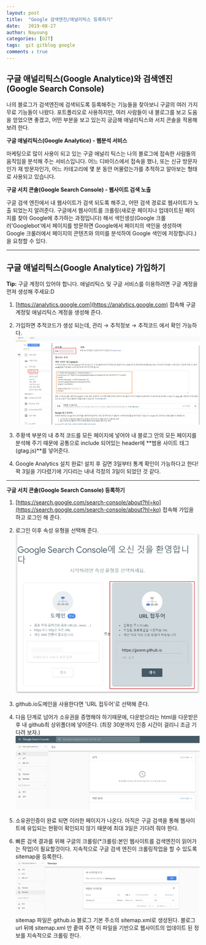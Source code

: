 ```yaml
---
layout: post
title:  "Google 검색엔진/애널리틱스 등록하기"
date:   2019-08-27
author: Nayoung
categories: [GIT]
tags:  git gitblog google
comments : true
---
```


## 구글 애널리틱스(Google Analytice)와 검색엔진 (Google Search Console)

나의 블로그가 검색엔진에 검색되도록 등록해주는 기능들을 찾아보니 구글의 여러 가지 무료 기능들이 나왔다. 포트폴리오로 사용하지만, 여러 사람들이 내 블로그를 보고 도움을 얻었으면 좋겠고, 어떤 부분을 보고 있는지 궁금해 애널리틱스와 서치 콘솔을 적용해 보려 한다.

**구글 애널리틱스(Google Analytice) - 웹분석 서비스**

마케팅으로 많이 사용이 되고 있는 구글 애널리 틱스는 나의 블로그에 접속한 사람들의 움직임을 분석해 주는 서비스입니다.
어느 디바이스에서 접속을 했나, 또는 신규 방문자인가 재 방문자인가, 어느 카테고리에 몇 분 동안 머물렀는가를 추적하고 알아보는 형태로 사용되고 있습니다.

**구글 서치 콘솔(Google Search Console) - 웹사이트 검색 노출**

구글 검색 엔진에서 내 웹사이트가 검색 되도록 해주고, 어떤 검색 경로로 웹사이트가 노출 되었는지 알려준다.
구글에서 웹사이트를 크롤링(새로운 페이지나 업데이트된 페이지를 찾아 Google에 추가하는 과정입니다) 해서 색인생성(Google 크롤러'Googlebot'에서 페이지를 방문하면 Google에서 페이지의 색인을 생성하며 Google 크롤러에서 페이지의 콘텐츠와 의미를 분석하여 Google 색인에 저장합니다.)을 요청할 수 있다.

---------------------------------------
## 구글 애널리틱스(Google Analytice) 가입하기
**Tip:** 구글 계정이 있어야 합니다. 애널리틱스 및 구글 서비스를 이용하려면 구글 계정을 먼져 생성해 주세요:D
1. [https://analytics.google.com](https://analytics.google.com) 접속해 구글 계정및 애널리틱스 계정을 생성해 준다.

2. 가입하면 추적코드가 생성 되는데, 관리 → 추적정보 → 추적코드 에서 확인 가능하다.
![애널리틱스설명-추적코드](/assets/post_img/analytice01.jpg)

3. 주황색 부분의 내 추적 코드를 모든 페이지에 넣어야 내 블로그 안의 모든 페이지를 분석해 주기 때문에 공통으로 include 되어있는 header에 **범용 사이트 태그(gtag.js)**를 넣어준다.

4. Google Analytics 설치 완료! 설치 후 길면 3일부터 통계 확인이 가능하다고 한다! 꽉 3일을 기다렸기에 기다리는 내내 걱정의 3일이 되었던 것 같다.

-------------------------------------------
**구글 서치 콘솔(Google Search Console) 등록하기**
1. [https://search.google.com/search-console/about?hl=ko](https://search.google.com/search-console/about?hl=ko) 접속해 가입을 하고 로그인 해 준다.

2. 로그인 이후 속성 유형을 선택해 준다.
![서치콘솔설명-도메인등록](/assets/post_img/search01.jpg)
3. github.io도메인을 사용한다면 'URL 접두어'로 선택해 준다.
4. 다음 단계로 넘어가 소유권을 증명해야 하기때문에, 다운받으라는 html을 다운받은 후 내 github최 상위폴더에 넣어준다.
(최장 30분까지 인증 시간이 걸리니 조금 기다려 보자.)
![서치콘솔설명-완료](/assets/post_img/search02.jpg)
5. 소유권인증이 완료 되면 이러한 페이지가 나온다. 아직은 구글 검색을 통해 웹사이트에 유입되는 현황이 확인되지 않기 때문에 최대 3일은 기다려 줘야 한다.
6. 빠른 검색 결과를 위해 구글의 크롤링(*크롤링:본인 웹사이트를 검색엔진이 읽어가는 작업)이 필요할것이다.
지속적으로 구글 검색 엔진이 크롤링작업을 할 수 있도록 sitemap을 등록한다.
![서치콘솔설명-사이트맵등록](/assets/post_img/search03.jpg)
sitemap 파일은 github.io 블로그 기본 주소의 sitemap.xml로 생성된다.
블로그 url 뒤에 sitemap.xml 만 줕여 주면 이 파일을 기반으로 웹사이트의 업데이트 된 정보를 지속적으로 크롤링 한다.


